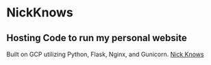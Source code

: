 # NickKnows

## Hosting Code to run my personal website

Built on GCP utilizing Python, Flask, Nginx, and Gunicorn.
[Nick Knows](https://www.nickknows.net)
